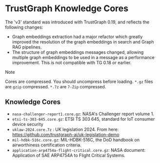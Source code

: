 
# TrustGraph Knowledge Cores

The 'v3' standard was introduced with TrustGraph 0.19, and reflects the
following changes:

- Graph embeddings extraction had a major refactor which greatly improved the resolution of the graph embeddings in search and Graph RAG pipelines.
- The structure of graph embeddings messages changed, allowing multiple graph embeddings to be used in a message as a performance improvement. This is not compatible with TG 0.18 or earlier.
  
> [!NOTE]
> Cores are compressed.  You should uncompress before loading. `*.gz` files are `gzip` compressed.  `*.7z` are `7-Zip` compressed.
  
## Knowledge Cores

- `nasa-challenger-report1.core.gz`: NASA's Challenger report volume 1.
- `etsi-ts-303-645.core.gz`: ETSI TS 303 645, standard for IoT consumer
  device security
- `uklaw-2024.core.7z` : UK legislation 2024.  From here:
  https://github.com/trustgraph-ai/uk-legislation-demo
- `mil-hdbk-516c.core.gz`: MIL-HDBK-516C, the DoD handbook on
  airworthiness certification criteria.
- `application-arp4754a-flight-critical.core.gz`: NASA document:
  Application of SAE ARP4754A to Flight Critical Systems.

